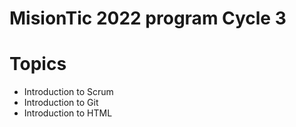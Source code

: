 # MisionTic 2022 program Cycle 3

# Topics

- Introduction to Scrum
- Introduction to Git
- Introduction to HTML
